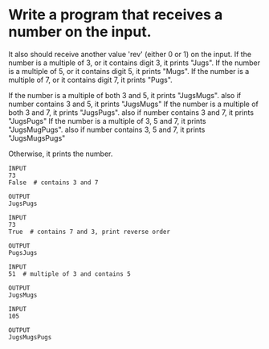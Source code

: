# Write a program that receives a number on the input.
It also should receive another value 'rev'  (either 0 or 1) on the input. 
If the number is a multiple of 3, or it contains digit 3, it prints "Jugs". 
If the number is a multiple of 5, or it contains digit 5, it prints "Mugs".
If the number is a multiple of 7, or it contains digit 7, it prints "Pugs".

If the number is a multiple of both 3 and 5, it prints "JugsMugs".
      also if number contains 3 and 5, it prints "JugsMugs"
 If the number is a multiple of both 3 and 7, it prints "JugsPugs".
      also if number contains 3 and 7, it prints "JugsPugs"
 If the number is a multiple of 3, 5 and 7, it prints "JugsMugPugs".
      also if number contains 3, 5 and 7, it prints "JugsMugsPugs"

Otherwise, it prints the number.

```
INPUT 
73 
False  # contains 3 and 7

OUTPUT
JugsPugs
```
```
INPUT 
73 
True  # contains 7 and 3, print reverse order

OUTPUT
PugsJugs
```
```
INPUT 
51  # multiple of 3 and contains 5

OUTPUT
JugsMugs
```
```
INPUT 
105

OUTPUT 
JugsMugsPugs

```

